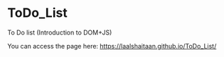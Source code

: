 # ToDo_List
To Do list (Introduction to DOM+JS)

You can access the page here:
https://laalshaitaan.github.io/ToDo_List/
